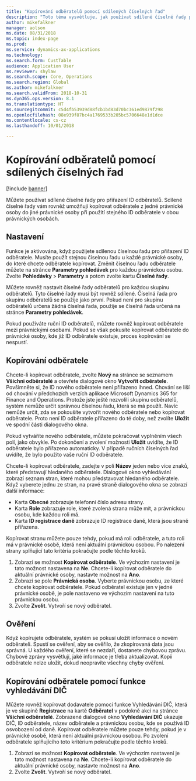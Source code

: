 ```yaml
---
title: "Kopírování odběratelů pomocí sdílených číselných řad"
description: "Toto téma vysvětluje, jak používat sdílené číselné řady pro kopírování odběratele do jiné právnické osoby při zachování stejného ID odběratele."
author: mikefalkner
manager: aolson
ms.date: 08/31/2018
ms.topic: index-page
ms.prod: 
ms.service: dynamics-ax-applications
ms.technology: 
ms.search.form: CustTable
audience: Application User
ms.reviewer: shylaw
ms.search.scope: Core, Operations
ms.search.region: Global
ms.author: mikefalkner
ms.search.validFrom: 2018-10-31
ms.dyn365.ops.version: 8.1
ms.translationtype: HT
ms.sourcegitcommit: c5d4fb53939d88fcb1bd83d70bc361ed9879f298
ms.openlocfilehash: 08e939f87bc4a1769533b205bc5706648e1d1dce
ms.contentlocale: cs-cz
ms.lasthandoff: 10/01/2018

---
```


# <a name="copy-customers-by-using-shared-number-sequences"></a>Kopírování odběratelů pomocí sdílených číselných řad

[!include [banner](../includes/banner.md)]

Můžete používat sdílené číselné řady pro přiřazení ID odběratelů. Sdílené číselné řady vám rovněž umožňují kopírovat odběratele z jedné právnické osoby do jiné právnické osoby při použití stejného ID odběratele v obou právnických osobách.

## <a name="setup"></a>Nastavení

Funkce je aktivována, když použijete sdílenou číselnou řadu pro přiřazení ID odběratele. Musíte použít stejnou číselnou řadu u každé právnické osoby, do které chcete odběratele kopírovat. Změnit číselnou řadu odběratele můžete na stránce **Parametry pohledávek** pro každou právnickou osobu. Zvolte **Pohledávky** \> **Parametry** a potom zvolte kartu **Číselné řady**.

Můžete rovněž nastavit číselné řady odběratelů pro každou skupinu odběratelů. Tyto číselné řady musí být rovněž sdílené. Číselná řada pro skupinu odběratelů se použije jako první. Pokud není pro skupinu odběratelů určena žádná číselná řada, použije se číselná řada určená na stránce **Parametry pohledávek**.

Pokud používáte ruční ID odběratelů, můžete rovněž kopírovat odběratele mezi právnickými osobami. Pokud se však pokusíte kopírovat odběratele do právnické osoby, kde již ID odběratele existuje, proces kopírování se nespustí.

## <a name="copy-a-customer"></a>Kopírování odběratele

Chcete-li kopírovat odběratele, zvolte **Nový** na stránce se seznamem **Všichni odběratelé** a otevřete dialogové okno **Vytvořit odběratele**. Povšimněte si, že ID nového odběratele není přiřazeno ihned. Chování se liší od chování v předchozích verzích aplikace Microsoft Dynamics 365 for Finance and Operations. Protože jste ještě nezvolili skupinu odběratelů, systém nemůže určit správnou číselnou řadu, která se má použít. Navíc nemůže určit, zda se pokoušíte vytvořit nového odběratele nebo kopírovat odběratele. Proto není ID odběratele přiřazeno do té doby, než zvolíte **Uložit** ve spodní části dialogového okna.

Pokud vytváříte nového odběratele, můžete pokračovat vyplněním všech polí, jako obvykle. Po dokončení a zvolení možnosti **Uložit** uvidíte, že ID odběratele bylo přiřazeno automaticky. V případě ručních číselných řad uvidíte, že bylo použito vaše ruční ID odběratele.

Chcete-li kopírovat odběratele, zadejte v poli **Název** jeden nebo více znaků, které představují hledaného odběratele. Dialogové okno vyhledávání zobrazí seznam stran, které mohou představovat hledaného odběratele. Když vyberete jednu ze stran, na pravé straně dialogového okna se zobrazí další informace:

- Karta **Obecné** zobrazuje telefonní číslo adresu strany.
- Karta **Role** zobrazuje role, které zvolená strana může mít, a právnickou osobu, kde každou roli má.
- Karta **ID registrace daně** zobrazuje ID registrace daně, která jsou straně přiřazena.

Kopírovat stranu můžete pouze tehdy, pokud má roli odběratele, a tuto roli má v právnické osobě, která není aktuální právnickou osobou. Po nalezení strany splňující tato kritéria pokračujte podle těchto kroků.

1. Zobrazí se možnost **Kopírovat odběratele**. Ve výchozím nastavení je tato možnost nastavena na **Ne**. Chcete-li kopírovat odběratele do aktuální právnické osoby, nastavte možnost na **Ano**. 
2. Zobrazí se pole **Právnická osoba**. Vyberte právnickou osobu, ze které chcete kopírovat odběratele. Pokud odběratel existuje jen v jedné právnické osobě, je pole nastaveno ve výchozím nastavení na tuto právnickou osobu.
3. Zvolte **Zvolit**. Vytvoří se nový odběratel.

## <a name="validation"></a>Ověření

Když kopírujete odběratele, systém se pokusí uložit informace o novém odběrateli. Spustí se ověření, aby se ověřilo, že zkopírovaná data jsou správná. U každého ověření, které se nezdaří, dostanete chybovou zprávu. Chybové zprávy vysvětlují, jaké informace je třeba aktualizovat. Kopii odběratele nelze uložit, dokud neopravíte všechny chyby ověření.

## <a name="copy-a-customer-by-using-tax-exempt-number-search-feature"></a>Kopírování odběratele pomocí funkce vyhledávání DIČ

Můžete rovněž kopírovat dodavatele pomocí funkce Vyhledávání DIČ, která je ve skupině **Registrace** na kartě **Odběratel** v podokně akcí na stránce **Všichni odběratelé**. Zobrazené dialogové okno **Vyhledávání DIČ** ukazuje DIČ, ID odběratele, název odběratele a právnickou osobu, kde se používá ID osvobození od daně. Kopírovat odběratele můžete pouze tehdy, pokud je v právnické osobě, která není aktuální právnickou osobou. Po zvolení odběratele splňujícího toto kritérium pokračujte podle těchto kroků.

1. Zobrazí se možnost **Kopírovat odběratele**. Ve výchozím nastavení je tato možnost nastavena na **Ne**. Chcete-li kopírovat odběratele do aktuální právnické osoby, nastavte možnost na **Ano**. 
2. Zvolte **Zvolit**. Vytvoří se nový odběratel.

